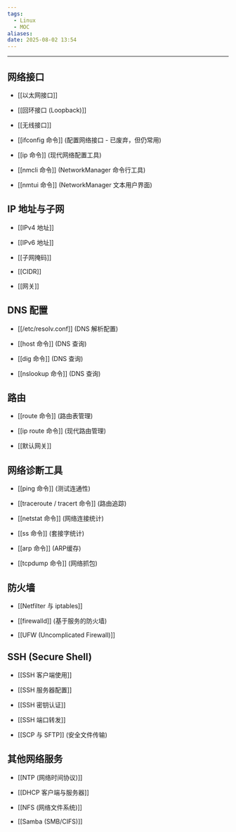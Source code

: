 ```yaml
---
tags:
  - Linux
  - MOC
aliases: 
date: 2025-08-02 13:54
---
```


---

## 网络接口

- [[以太网接口]]

- [[回环接口 (Loopback)]]

- [[无线接口]]

- [[ifconfig 命令]] (配置网络接口 - 已废弃，但仍常用)

- [[ip 命令]] (现代网络配置工具)

- [[nmcli 命令]] (NetworkManager 命令行工具)

- [[nmtui 命令]] (NetworkManager 文本用户界面)



## IP 地址与子网

- [[IPv4 地址]]

- [[IPv6 地址]]

- [[子网掩码]]

- [[CIDR]]

- [[网关]]



## DNS 配置

- [[/etc/resolv.conf]] (DNS 解析配置)

- [[host 命令]] (DNS 查询)

- [[dig 命令]] (DNS 查询)

- [[nslookup 命令]] (DNS 查询)



## 路由

- [[route 命令]] (路由表管理)

- [[ip route 命令]] (现代路由管理)

- [[默认网关]]



## 网络诊断工具

- [[ping 命令]] (测试连通性)

- [[traceroute / tracert 命令]] (路由追踪)

- [[netstat 命令]] (网络连接统计)

- [[ss 命令]] (套接字统计)

- [[arp 命令]] (ARP缓存)

- [[tcpdump 命令]] (网络抓包)



## 防火墙

- [[Netfilter 与 iptables]]

- [[firewalld]] (基于服务的防火墙)

- [[UFW (Uncomplicated Firewall)]]



## SSH (Secure Shell)

- [[SSH 客户端使用]]

- [[SSH 服务器配置]]

- [[SSH 密钥认证]]

- [[SSH 端口转发]]

- [[SCP 与 SFTP]] (安全文件传输)



## 其他网络服务

- [[NTP (网络时间协议)]]

- [[DHCP 客户端与服务器]]

- [[NFS (网络文件系统)]]

- [[Samba (SMB/CIFS)]]
